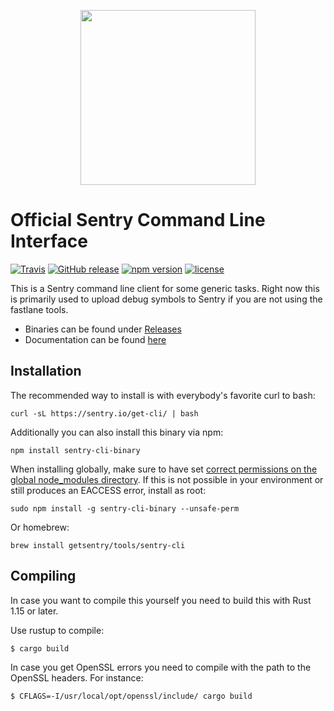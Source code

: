 <p align="center">
    <img src="https://sentry-brand.storage.googleapis.com/sentry-logo-black.png" width="280">
    <br />
</p>

# Official Sentry Command Line Interface

[![Travis](https://img.shields.io/travis/getsentry/sentry-cli.svg?maxAge=2592000)](https://travis-ci.org/getsentry/sentry-cli)
[![GitHub release](https://img.shields.io/github/release/getsentry/sentry-cli.svg)](github.com/getsentry/sentry-cli/releases/latest)
[![npm version](https://img.shields.io/npm/v/sentry-cli-binary.svg)](https://www.npmjs.com/package/sentry-cli-binary)
[![license](https://img.shields.io/github/license/getsentry/sentry-cli.svg)](https://github.com/getsentry/sentry-cli/blob/master/LICENSE)

This is a Sentry command line client for some generic tasks.  Right now this
is primarily used to upload debug symbols to Sentry if you are not using the
fastlane tools.

 - Binaries can be found under [Releases](https://github.com/getsentry/sentry-cli/releases/)
 - Documentation can be found [here](https://docs.sentry.io/hosted/learn/cli/)

## Installation

The recommended way to install is with everybody's favorite curl to bash:

    curl -sL https://sentry.io/get-cli/ | bash

Additionally you can also install this binary via npm:

    npm install sentry-cli-binary

When installing globally, make sure to have set [correct permissions on the global node_modules directory](https://docs.npmjs.com/getting-started/fixing-npm-permissions).
If this is not possible in your environment or still produces an EACCESS error, install as root:

    sudo npm install -g sentry-cli-binary --unsafe-perm

Or homebrew:

    brew install getsentry/tools/sentry-cli

## Compiling

In case you want to compile this yourself you need to build this with Rust
1.15 or later.

Use rustup to compile:

    $ cargo build

In case you get OpenSSL errors you need to compile with the path to the
OpenSSL headers.  For instance:

    $ CFLAGS=-I/usr/local/opt/openssl/include/ cargo build
